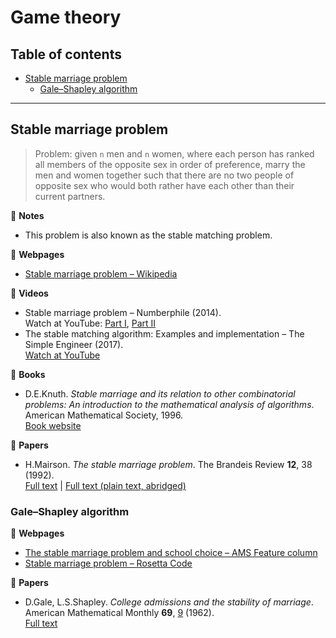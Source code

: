 # Game theory

## Table of contents

* [Stable marriage problem](#stable-marriage-problem)
	* [Gale&ndash;Shapley algorithm](#galeshapley-algorithm)

---

## Stable marriage problem

> Problem: given `n` men and `n` women, where each person has ranked all members of the opposite sex in order of preference, marry the men and women together such that there are no two people of opposite sex who would both rather have each other than their current partners.

:memo: **Notes**

* This problem is also known as the stable matching problem.

:link: **Webpages**

* [Stable marriage problem &ndash; Wikipedia](https://en.wikipedia.org/wiki/Stable_marriage_problem)

:movie_camera: **Videos**

* Stable marriage problem &ndash; Numberphile (2014).\
Watch at YouTube: [Part I](https://www.youtube.com/watch?v=Qcv1IqHWAzg), [Part II](https://www.youtube.com/watch?v=LtTV6rIxhdo)
* The stable matching algorithm: Examples and implementation &ndash; The Simple Engineer (2017).\
[Watch at YouTube](https://www.youtube.com/watch?v=FhRf0j068ZA)

:book: **Books**

* D.E.Knuth. *Stable marriage and its relation to other combinatorial problems: An introduction to the mathematical analysis of algorithms*. American Mathematical Society, 1996.\
[Book website](https://www-cs-faculty.stanford.edu/~knuth/ms.html)

:page_facing_up: **Papers**

* H.Mairson. *The stable marriage problem*. The Brandeis Review **12**, 38 (1992).\
[Full text](https://archive.org/details/brandeisreview1214bran/page/n38) |
[Full text (plain text, abridged)](http://www.cs.columbia.edu/~evs/intro/stable/writeup.html)

### Gale&ndash;Shapley algorithm

:link: **Webpages**

* [The stable marriage problem and school choice &ndash; AMS Feature column](http://www.ams.org/publicoutreach/feature-column/fc-2015-03)
* [Stable marriage problem &ndash; Rosetta Code](https://rosettacode.org/wiki/Stable_marriage_problem)

:page_facing_up: **Papers**

* D.Gale, L.S.Shapley. *College admissions and the stability of marriage*. American Mathematical Monthly **69**, [9](https://dx.doi.org/10.2307/2312726) (1962).\
[Full text](http://www.eecs.harvard.edu/cs286r/courses/fall09/papers/galeshapley.pdf)
